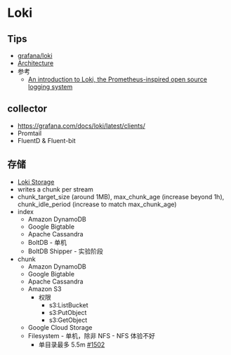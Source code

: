 # Loki
## Tips
* [grafana/loki](https://github.com/grafana/loki)
* [Architecture](https://grafana.com/docs/loki/latest/architecture/)
* 参考
  * [An introduction to Loki, the Prometheus-inspired open source logging system](https://grafana.com/blog/2020/05/12/an-only-slightly-technical-introduction-to-loki-the-prometheus-inspired-open-source-logging-system/)

## collector
* https://grafana.com/docs/loki/latest/clients/
* Promtail
* FluentD & Fluent-bit

## 存储
* [Loki Storage](https://grafana.com/docs/loki/latest/operations/storage/)
* writes a chunk per stream
* chunk_target_size (around 1MB), max_chunk_age (increase beyond 1h), chunk_idle_period (increase to match max_chunk_age)
* index
  * Amazon DynamoDB
  * Google Bigtable
  * Apache Cassandra
  * BoltDB - 单机
  * BoltDB Shipper - 实验阶段
* chunk
  * Amazon DynamoDB
  * Google Bigtable
  * Apache Cassandra
  * Amazon S3
    * 权限
      * s3:ListBucket
      * s3:PutObject
      * s3:GetObject
  * Google Cloud Storage
  * Filesystem - 单机，除非 NFS - NFS 体验不好
    * 单目录最多 5.5m [#1502](https://github.com/grafana/loki/issues/1502)

